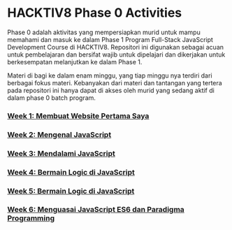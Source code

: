 # HACKTIV8 Phase 0 Activities

Phase 0 adalah aktivitas yang mempersiapkan murid untuk mampu memahami dan masuk ke dalam Phase 1 Program
Full-Stack JavaScript Development Course di HACKTIV8. Repositori ini digunakan sebagai acuan untuk pembelajaran dan bersifat wajib untuk dipelajari dan dikerjakan untuk berkesempatan melanjutkan ke dalam Phase 1.

Materi di bagi ke dalam enam minggu, yang tiap minggu nya terdiri dari berbagai fokus materi. Kebanyakan dari
materi dan tantangan yang tertera pada repositori ini hanya dapat di akses oleh murid yang sedang aktif di dalam phase 0 batch program.

### [Week 1: Membuat Website Pertama Saya](./README-WEEK-1.md)
### [Week 2: Mengenal JavaScript](./README-WEEK-2.md)
### [Week 3: Mendalami JavaScript](./README-WEEK-3.md)
### [Week 4: Bermain Logic di JavaScript](./README-WEEK-4.md)
### [Week 5: Bermain Logic di JavaScript](./README-WEEK-5.md)
### [Week 6: Menguasai JavaScript ES6 dan Paradigma Programming](./README-WEEK-6.md)
